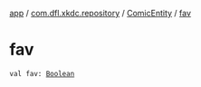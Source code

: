 [app](../../index.md) / [com.dfl.xkdc.repository](../index.md) / [ComicEntity](index.md) / [fav](./fav.md)

# fav

`val fav: `[`Boolean`](https://kotlinlang.org/api/latest/jvm/stdlib/kotlin/-boolean/index.html)